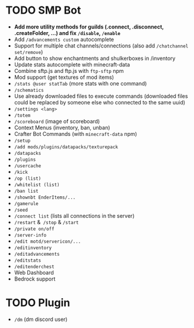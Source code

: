 # TODO SMP Bot

+ **Add more utility methods for guilds (.connect, .disconnect, .createFolder, ...) and fix `/disable`, `/enable`**
+ Add `/advancements custom` autocomplete
+ Support for multiple chat channels/connections (also add `/chatchannel set/remove`)
+ Add button to show enchantments and shulkerboxes in /inventory
+ Update stats autocomplete with minecraft-data
+ Combine sftp.js and ftp.js with `ftp-sftp` npm
+ Mod support (get textures of mod items)
+ `/stats @user statTab` (more stats with one command)
+ `/schematics`
+ Use already downloaded files to execute commands (downloaded files could be replaced by someone else who connected to the same uuid)
+ `/settings <lang>`
+ `/totem`
+ `/scoreboard` (image of scoreboard)
+ Context Menus (inventory, ban, unban)
+ Crafter Bot Commands (with `minecraft-data` npm)
+ `/setup`
+ `/add mods/plugins/datapacks/texturepack`
+ `/datapacks`
+ `/plugins`
+ `/usercache`
+ `/kick`
+ `/op (list)`
+ `/whitelist (list)`
+ `/ban list`
+ `/shownbt EnderItems/...`
+ `/gamerule`
+ `/seed`
+ `/connect list` (lists all connections in the server)
+ `/restart` &` /stop` & `/start`
+ `/private on/off`
+ `/server-info`
+ `/edit motd/servericon/...`
+ `/editinventory`
+ `/editadvancements`
+ `/editstats`
+ `/editenderchest`
+ Web Dashboard
+ Bedrock support

# TODO Plugin
+ `/dm` (dm discord user)